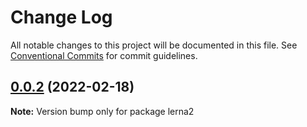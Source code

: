 # Change Log

All notable changes to this project will be documented in this file.
See [Conventional Commits](https://conventionalcommits.org) for commit guidelines.

## [0.0.2](https://github.com/11zouzouzou/changelogTest/compare/v0.0.1...v0.0.2) (2022-02-18)

**Note:** Version bump only for package lerna2
